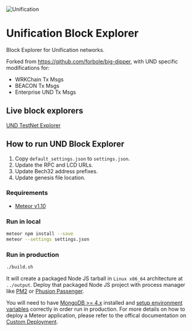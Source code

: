 ![Unification](https://raw.githubusercontent.com/unification-com/mainchain/master/unification_logoblack.png "Unification")

# Unification Block Explorer

Block Explorer for Unification networks.

Forked from https://github.com/forbole/big-dipper, with UND specific modifications for:

* WRKChain Tx Msgs
* BEACON Tx Msgs
* Enterprise UND Tx Msgs

## Live block explorers

[UND TestNet Explorer](https://explorer-testnet.unification.io)

## How to run UND Block Explorer

1. Copy `default_settings.json` to `settings.json`.
2. Update the RPC and LCD URLs.
3. Update Bech32 address prefixes.
4. Update genesis file location.

### Requirements

* [Meteor v1.10](https://www.meteor.com/install)

### Run in local

```sh
meteor npm install --save
meteor --settings settings.json
```

### Run in production

```sh
./build.sh
```

It will create a packaged Node JS tarball in `Linux x86_64` architecture at `../output`. Deploy that packaged Node JS project with process manager like [PM2](https://github.com/Unitech/pm2) or [Phusion Passenger](https://www.phusionpassenger.com/library/walkthroughs/basics/nodejs/fundamental_concepts.html). 

You will need to have [MongoDB >= 4.x](https://docs.mongodb.com/manual/administration/install-on-linux/) installed and [setup environment variables](https://guide.meteor.com/deployment.html#environment) correctly in order run in production. For more details on how to deploy a Meteor application, please refer to the offical documentation on [Custom Deployment](https://guide.meteor.com/deployment.html#custom-deployment).
